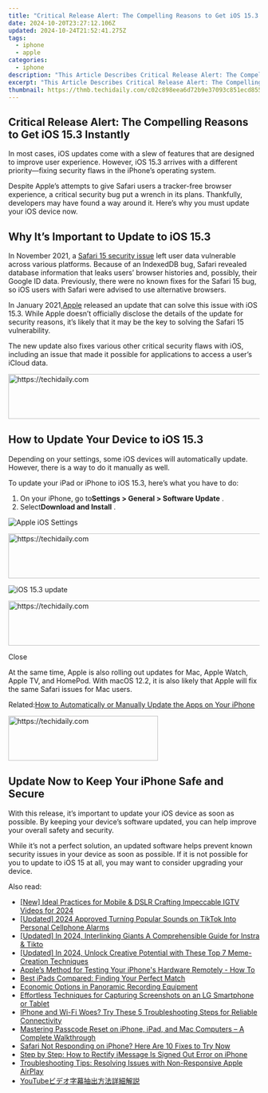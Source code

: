 ```yaml
---
title: "Critical Release Alert: The Compelling Reasons to Get iOS 15.3 Instantly"
date: 2024-10-20T23:27:12.106Z
updated: 2024-10-24T21:52:41.275Z
tags:
  - iphone
  - apple
categories:
  - iphone
description: "This Article Describes Critical Release Alert: The Compelling Reasons to Get iOS 15.3 Instantly"
excerpt: "This Article Describes Critical Release Alert: The Compelling Reasons to Get iOS 15.3 Instantly"
thumbnail: https://thmb.techidaily.com/c02c898eea6d72b9e37093c851ecd855aff6005dd63a0876b47973f172914924.jpg
---
```


## Critical Release Alert: The Compelling Reasons to Get iOS 15.3 Instantly

 In most cases, iOS updates come with a slew of features that are designed to improve user experience. However, iOS 15.3 arrives with a different priority—fixing security flaws in the iPhone’s operating system.

 Despite Apple’s attempts to give Safari users a tracker-free browser experience, a critical security bug put a wrench in its plans. Thankfully, developers may have found a way around it. Here’s why you must update your iOS device now.

## Why It’s Important to Update to iOS 15.3

 In November 2021, a [Safari 15 security issue](https://www.makeuseof.com/safari-15-leaking-browsing-history-how-to-prevent/) left user data vulnerable across various platforms. Because of an IndexedDB bug, Safari revealed database information that leaks users’ browser histories and, possibly, their Google ID data. Previously, there were no known fixes for the Safari 15 bug, so iOS users with Safari were advised to use alternative browsers.

 In January 2021,[Apple](https://support.apple.com/HT213053) released an update that can solve this issue with iOS 15.3\. While Apple doesn’t officially disclose the details of the update for security reasons, it’s likely that it may be the key to solving the Safari 15 vulnerability.

 The new update also fixes various other critical security flaws with iOS, including an issue that made it possible for applications to access a user’s iCloud data.

<!-- affiliate ads begin -->
<a href="https://ephamedtechinc.pxf.io/c/5597632/2136619/26400" target="_top" id="2136619">
  <img src="//a.impactradius-go.com/display-ad/26400-2136619" border="0" alt="https://techidaily.com" width="728" height="90"/>
</a>
<img height="0" width="0" src="https://ephamedtechinc.pxf.io/i/5597632/2136619/26400" style="position:absolute;visibility:hidden;" border="0" />
<!-- affiliate ads end -->

## How to Update Your Device to iOS 15.3

 Depending on your settings, some iOS devices will automatically update. However, there is a way to do it manually as well.

To update your iPad or iPhone to iOS 15.3, here’s what you have to do:

1. On your iPhone, go to**Settings > General > Software Update** .
2. Select**Download and Install** .

![Apple iOS Settings](https://static1.makeuseofimages.com/wordpress/wp-content/uploads/2022/01/IMG_9827.PNG)

<!-- affiliate ads begin -->
<a href="https://aligracehair.sjv.io/c/5597632/2135361/19272" target="_top" id="2135361">
  <img src="//a.impactradius-go.com/display-ad/19272-2135361" border="0" alt="https://techidaily.com" width="728" height="90"/>
</a>
<img height="0" width="0" src="https://aligracehair.sjv.io/i/5597632/2135361/19272" style="position:absolute;visibility:hidden;" border="0" />
<!-- affiliate ads end -->

![iOS 15.3 update](https://static1.makeuseofimages.com/wordpress/wp-content/uploads/2022/01/IMG_9826.PNG)

<!-- affiliate ads begin -->
<a href="https://appsumo.8odi.net/c/5597632/2111981/7443" target="_top" id="2111981">
  <img src="//a.impactradius-go.com/display-ad/7443-2111981" border="0" alt="https://techidaily.com" width="728" height="90"/>
</a>
<img height="0" width="0" src="https://appsumo.8odi.net/i/5597632/2111981/7443" style="position:absolute;visibility:hidden;" border="0" />
<!-- affiliate ads end -->

Close

 At the same time, Apple is also rolling out updates for Mac, Apple Watch, Apple TV, and HomePod. With macOS 12.2, it is also likely that Apple will fix the same Safari issues for Mac users.

 Related:[How to Automatically or Manually Update the Apps on Your iPhone](https://www.makeuseof.com/how-to-manually-or-automatically-update-apps-iphone/)

<!-- affiliate ads begin -->
<a href="https://aligracehair.sjv.io/c/5597632/1896505/19272" target="_top" id="1896505">
  <img src="//a.impactradius-go.com/display-ad/19272-1896505" border="0" alt="https://techidaily.com" width="300" height="90"/>
</a>
<img height="0" width="0" src="https://aligracehair.sjv.io/i/5597632/1896505/19272" style="position:absolute;visibility:hidden;" border="0" />
<!-- affiliate ads end -->

## Update Now to Keep Your iPhone Safe and Secure

 With this release, it’s important to update your iOS device as soon as possible. By keeping your device’s software updated, you can help improve your overall safety and security.

 While it’s not a perfect solution, an updated software helps prevent known security issues in your device as soon as possible. If it is not possible for you to update to iOS 15 at all, you may want to consider upgrading your device.

<ins class="adsbygoogle"
     style="display:block"
     data-ad-format="autorelaxed"
     data-ad-client="ca-pub-7571918770474297"
     data-ad-slot="1223367746"></ins>

<ins class="adsbygoogle"
     style="display:block"
     data-ad-client="ca-pub-7571918770474297"
     data-ad-slot="8358498916"
     data-ad-format="auto"
     data-full-width-responsive="true"></ins>

<span class="atpl-alsoreadstyle">Also read:</span>
<div><ul>
<li><a href="https://instagram-video-recordings.techidaily.com/new-ideal-practices-for-mobile-and-dslr-crafting-impeccable-igtv-videos-for-2024/"><u>[New] Ideal Practices for Mobile & DSLR Crafting Impeccable IGTV Videos for 2024</u></a></li>
<li><a href="https://fox-glue.techidaily.com/updated-2024-approved-turning-popular-sounds-on-tiktok-into-personal-cellphone-alarms/"><u>[Updated] 2024 Approved Turning Popular Sounds on TikTok Into Personal Cellphone Alarms</u></a></li>
<li><a href="https://fox-blue.techidaily.com/updated-in-2024-interlinking-giants-a-comprehensible-guide-for-instra-and-tikto/"><u>[Updated] In 2024, Interlinking Giants A Comprehensible Guide for Instra & Tikto</u></a></li>
<li><a href="https://fox-glue.techidaily.com/updated-in-2024-unlock-creative-potential-with-these-top-7-meme-creation-techniques/"><u>[Updated] In 2024, Unlock Creative Potential with These Top 7 Meme-Creation Techniques</u></a></li>
<li><a href="https://fox-that.techidaily.com/apples-method-for-testing-your-iphones-hardware-remotely-how-to/"><u>Apple’s Method for Testing Your iPhone's Hardware Remotely - How To</u></a></li>
<li><a href="https://buynow-reviews.techidaily.com/best-ipads-compared-finding-your-perfect-match/"><u>Best iPads Compared: Finding Your Perfect Match</u></a></li>
<li><a href="https://extra-lessons.techidaily.com/economic-options-in-panoramic-recording-equipment/"><u>Economic Options in Panoramic Recording Equipment</u></a></li>
<li><a href="https://win-popular.techidaily.com/effortless-techniques-for-capturing-screenshots-on-an-lg-smartphone-or-tablet/"><u>Effortless Techniques for Capturing Screenshots on an LG Smartphone or Tablet</u></a></li>
<li><a href="https://fox-that.techidaily.com/iphone-and-wi-fi-woes-try-these-5-troubleshooting-steps-for-reliable-connectivity/"><u>IPhone and Wi-Fi Woes? Try These 5 Troubleshooting Steps for Reliable Connectivity</u></a></li>
<li><a href="https://fox-that.techidaily.com/mastering-passcode-reset-on-iphone-ipad-and-mac-computers-a-complete-walkthrough/"><u>Mastering Passcode Reset on iPhone, iPad, and Mac Computers – A Complete Walkthrough</u></a></li>
<li><a href="https://fox-that.techidaily.com/1721479462350-safari-not-responding-on-iphone-here-are-10-fixes-to-try-now/"><u>Safari Not Responding on iPhone? Here Are 10 Fixes to Try Now</u></a></li>
<li><a href="https://fox-that.techidaily.com/step-by-step-how-to-rectify-imessage-is-signed-out-error-on-iphone/"><u>Step by Step: How to Rectify iMessage Is Signed Out Error on iPhone</u></a></li>
<li><a href="https://fox-that.techidaily.com/troubleshooting-tips-resolving-issues-with-non-responsive-apple-airplay/"><u>Troubleshooting Tips: Resolving Issues with Non-Responsive Apple AirPlay</u></a></li>
<li><a href="https://blog-min.techidaily.com/1726029735859-youtube/"><u>YouTubeビデオ字幕抽出方法詳細解説</u></a></li>
</ul></div>

